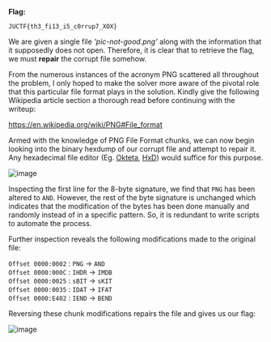 **Flag:**
```
JUCTF{th3_fi13_i5_c0rrup7_XOX}
```

We are given a single file *'pic-not-good.png'* along with the information that it supposedly does not open. Therefore, it is clear that to retrieve the flag, we must **repair** the corrupt file somehow.


From the numerous instances of the acronym PNG scattered all throughout the problem, I only hoped to make the solver more aware of the pivotal role that this particular file format plays in the solution. Kindly give the following Wikipedia article section a thorough read before continuing with the writeup:


https://en.wikipedia.org/wiki/PNG#File_format


Armed with the knowledge of PNG File Format chunks, we can now begin looking into the binary hexdump of our corrupt file and attempt to repair it. Any hexadecimal file editor (Eg.  [Okteta](https://apps.kde.org/en-gb/okteta/),  [HxD](https://mh-nexus.de/en/hxd/)) would suffice for this purpose.


![image](https://s3.amazonaws.com/hr-assets/0/1677501635-76616b44cc-tmp.png)


Inspecting the first line for the 8-byte signature, we find that `PNG` has been altered to `AND`. However, the rest of the byte signature is unchanged which indicates that the modification of the bytes has been done manually and randomly instead of in a specific pattern. So, it is redundant to write scripts to automate the process.


Further inspection reveals the following modifications made to the original file:

`Offset 0000:0002` : `PNG` -> `AND` <br>
`Offset 0000:000C` : `IHDR` -> `IMDB` <br>
`Offset 0000:0025` : `sBIT` -> `sKIT` <br>
`Offset 0000:0035` : `IDAT` -> `IFAT` <br>
`Offset 0000:E402` : `IEND` -> `BEND` <br>

Reversing these chunk modifications repairs the file and gives us our flag:

![image](https://s3.amazonaws.com/hr-assets/0/1677502396-dfaf3f696f-pic_not_goodcopy.png)
